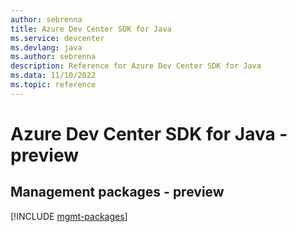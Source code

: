```yaml
---
author: sebrenna
title: Azure Dev Center SDK for Java
ms.service: devcenter
ms.devlang: java
ms.author: sebrenna
description: Reference for Azure Dev Center SDK for Java
ms.data: 11/10/2022
ms.topic: reference
---
```

# Azure Dev Center SDK for Java - preview

## Management packages - preview
[!INCLUDE [mgmt-packages](dev-center-mgmt-index.md)]